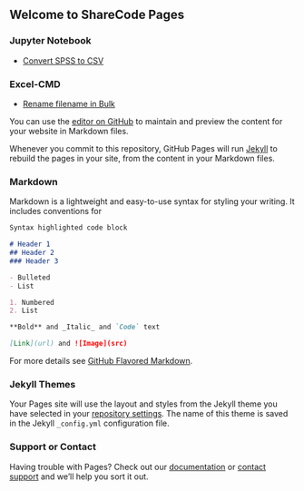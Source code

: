 ## Welcome to ShareCode Pages

### Jupyter Notebook

- [Convert SPSS to CSV](https://github.com/ukkdosm/sharecode/blob/gh-pages/SPSS%20to%20Excel.ipynb)

### Excel-CMD

- [Rename filename in Bulk](https://github.com/ukkdosm/sharecode/blob/gh-pages/Rename%20Files%20in%20Bulk.xlsx)








You can use the [editor on GitHub](https://github.com/ukkdosm/sharecode/edit/gh-pages/index.md) to maintain and preview the content for your website in Markdown files.

Whenever you commit to this repository, GitHub Pages will run [Jekyll](https://jekyllrb.com/) to rebuild the pages in your site, from the content in your Markdown files.

### Markdown

Markdown is a lightweight and easy-to-use syntax for styling your writing. It includes conventions for

```markdown
Syntax highlighted code block

# Header 1
## Header 2
### Header 3

- Bulleted
- List

1. Numbered
2. List

**Bold** and _Italic_ and `Code` text

[Link](url) and ![Image](src)
```

For more details see [GitHub Flavored Markdown](https://guides.github.com/features/mastering-markdown/).

### Jekyll Themes

Your Pages site will use the layout and styles from the Jekyll theme you have selected in your [repository settings](https://github.com/ukkdosm/sharecode/settings). The name of this theme is saved in the Jekyll `_config.yml` configuration file.

### Support or Contact

Having trouble with Pages? Check out our [documentation](https://docs.github.com/categories/github-pages-basics/) or [contact support](https://github.com/contact) and we’ll help you sort it out.
